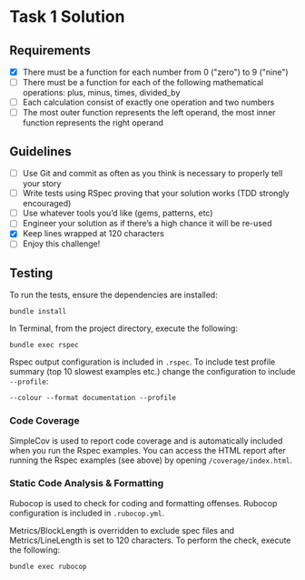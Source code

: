 # Task 1 Solution

## Requirements

- [x] There must be a function for each number from 0 ("zero") to 9 ("nine")
- [ ] There must be a function for each of the following mathematical operations: plus, minus, times, divided_by
- [ ] Each calculation consist of exactly one operation and two numbers
- [ ] The most outer function represents the left operand, the most inner function represents the right operand

## Guidelines

- [ ] Use Git and commit as often as you think is necessary to properly tell your story
- [ ] Write tests using RSpec proving that your solution works (TDD strongly encouraged)
- [ ] Use whatever tools you’d like (gems, patterns, etc)
- [ ] Engineer your solution as if there’s a high chance it will be re-used
- [x] Keep lines wrapped at 120 characters
- [ ] Enjoy this challenge!

## Testing

To run the tests, ensure the dependencies are installed:
```
bundle install
```

In Terminal, from the project directory, execute the following:
```
bundle exec rspec
```

Rspec output configuration is included in `.rspec`. To include test profile summary (top 10 slowest examples etc.) change the configuration to include `--profile`:

```
--colour --format documentation --profile
```

### Code Coverage

SimpleCov is used to report code coverage and is automatically included when you run the Rspec examples. You can access the HTML report after running the Rspec examples (see above) by opening `/coverage/index.html`.

### Static Code Analysis & Formatting

Rubocop is used to check for coding and formatting offenses. Rubocop configuration is included in `.rubocop.yml`.

Metrics/BlockLength is overridden to exclude spec files and Metrics/LineLength is set to 120 characters. To perform the check, execute the following:
```
bundle exec rubocop
```
